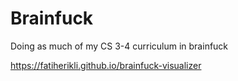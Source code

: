 # Brainfuck
Doing as much of my CS 3-4 curriculum in brainfuck

https://fatiherikli.github.io/brainfuck-visualizer
